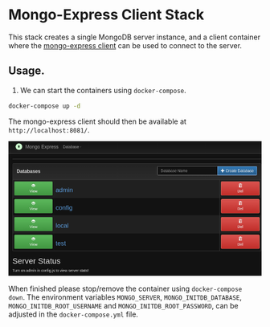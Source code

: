 # Mongo-Express Client Stack
This stack creates a single MongoDB server instance, and a client container where the [mongo-express client](https://github.com/mongo-express/mongo-express) can be used to connect to the server. 

## Usage.
1. We can start the containers using `docker-compose`.
```bash
docker-compose up -d
```
The mongo-express client should then be available at `http://localhost:8081/`.

![Mongo-Express Client App Screenshot](./Mongo-Express.png?raw=true "Mongo-Express Client App Screenshot")

When finished please stop/remove the container using `docker-compose down`. The environment variables `MONGO_SERVER`, `MONGO_INITDB_DATABASE`, `MONGO_INITDB_ROOT_USERNAME` and `MONGO_INITDB_ROOT_PASSWORD`, can be adjusted in the `docker-compose.yml` file.  